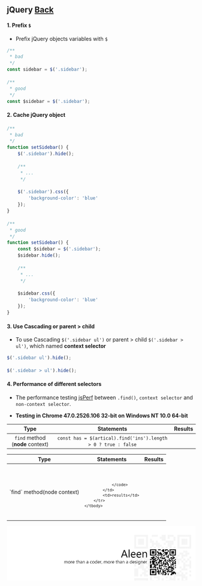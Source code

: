 ## jQuery [**Back**](./../README.md)

#### 1. Prefix `$`

- Prefix jQuery objects variables with `$`

```js
/**
 * bad
 */
const sidebar = $('.sidebar');

/**
 * good
 */
const $sidebar = $('.sidebar');
```

#### 2. Cache jQuery object

```js
/**
 * bad
 */
function setSidebar() {
    $('.sidebar').hide();
    
    /**
     * ...
     */
    
    $('.sidebar').css({
        'background-color': 'blue'
    });
}

/**
 * good
 */
function setSidebar() {
    const $sidebar = $('.sidebar');
    $sidebar.hide();
    
    /**
     * ...
     */
    
    $sidebar.css({
        'background-color': 'blue'
    });
}
```

#### 3. Use Cascading or parent > child

- To use Cascading `$('.sidebar ul')` or parent > child `$('.sidebar > ul')`, which named **context selector**

```js
$('.sidebar ul').hide();

$('.sidebar > ul').hide();
```

#### 4. Performance of different selectors

- The performance testing [jsPerf](http://jsperf.com/jquery-find-vs-context-sel/16) between `.find()`, `context selector` and `non-context selector`. 

- **Testing in Chrome 47.0.2526.106 32-bit on Windows NT 10.0 64-bit**

Type|Statements|Results
:---:|:---:|:---:
`find` method (**node** context)|```const has = $(artical).find('ins').length > 0 ? true : false```
<table>
    <thead>
		<th scope="col">Type</th>
		<th scope="col">Statements</th>
		<th scope="col">Results</th>
	</thead>
    <tbody>
        <tr>
            <td>`find` method(node context)</td>
            <td>
                <code>
                    
                </code>
            </td>
            <td>results</td>
        </tr>
    </tbody>
</table>

<a href="http://aleen42.github.io/" target="_blank" ><img src="./../pic/tail.gif"></a>